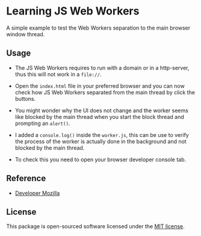 # Learning JS Web Workers

A simple example to test the Web Workers separation to the main browser window thread.

## Usage

- The JS Web Workers requires to run with a domain or in a http-server, thus this will not work in a ```file://```.

- Open the ```index.html``` file in your preferred browser and you can now check how JS Web Workers separated from the main thread by click the buttons.

- You might wonder why the UI does not change and the worker seems like blocked by the main thread when you start the block thread and prompting an ```alert()```.

- I added a ```console.log()``` inside the ```worker.js```, this can be use to verify the process of the worker is actually done in the background and not blocked by the main thread.

- To check this you need to open your browser developer console tab.

## Reference

- [Developer Mozilla](https://developer.mozilla.org/en-US/docs/Web/API/Web_Workers_API/Using_web_workers)

## License

This package is open-sourced software licensed under the [MIT license](https://opensource.org/licenses/MIT).
